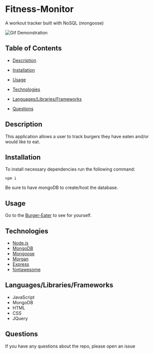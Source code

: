 # Fitness-Monitor
A workout tracker built with NoSQL (mongoose)


![Gif Demonstration](/public/img/)

## Table of Contents 

* [Description](#description)

* [Installation](#installation)

* [Usage](#usage)

* [Technologies](#technologies)

* [Languages/Libraries/Frameworks](#languages/libraries/frameworks)

* [Questions](#questions)


## Description

This application allows a user to track burgers they have eaten and/or would like to eat.

## Installation

To install necessary dependencies run the following command:
````
npm i
````
Be sure to have mongoDB to create/host the database.


## Usage

Go to the [Burger-Eater](https://ep-burger-eater.herokuapp.com/) to see for yourself.
    

## Technologies
                           
- [Node.js](https://nodejs.org/)
- [MongoDB]()
- [Mongoose]()
- [Morgan]()
- [Express](https://expressjs.com/)
- [fontawesome](https://fontawesome.com/)


## Languages/Libraries/Frameworks

- JavaScript
- MongoDB
- HTML
- CSS
- JQuery


## Questions

If you have any questions about the repo, please open an issue 